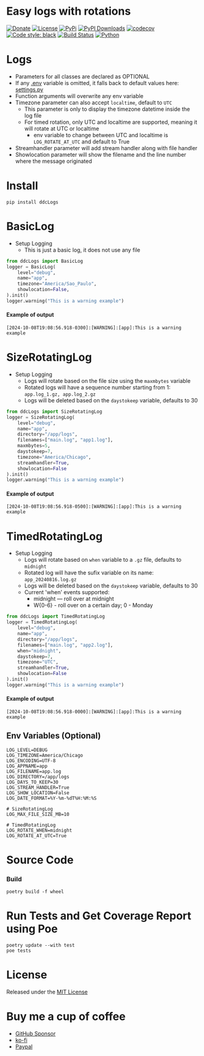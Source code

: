 # Easy logs with rotations

[![Donate](https://img.shields.io/badge/Donate-PayPal-brightgreen.svg?style=plastic)](https://www.paypal.com/ncp/payment/6G9Z78QHUD4RJ)
[![License](https://img.shields.io/pypi/l/ddclogs)](https://github.com/ddc/ddcLogs/blob/master/LICENSE)
[![PyPi](https://img.shields.io/pypi/v/ddcLogs.svg)](https://pypi.python.org/pypi/ddcLogs)
[![PyPI Downloads](https://static.pepy.tech/badge/ddcLogs)](https://pepy.tech/projects/ddclogs)
[![codecov](https://codecov.io/github/ddc/ddcLogs/graph/badge.svg?token=3MEPITZKYN)](https://codecov.io/github/ddc/ddcLogs)
[![Code style: black](https://img.shields.io/badge/code%20style-black-000000.svg)](https://github.com/psf/black)
[![Build Status](https://img.shields.io/endpoint.svg?url=https%3A//actions-badge.atrox.dev/ddc/ddcLogs/badge?ref=main&label=build&logo=none)](https://actions-badge.atrox.dev/ddc/ddcLogs/goto?ref=main)
[![Python](https://img.shields.io/pypi/pyversions/ddclogs.svg)](https://www.python.org)



# Logs
+ Parameters for all classes are declared as OPTIONAL 
+ If any [.env](./ddcLogs/.env.example) variable is omitted, it falls back to default values here: [settings.py](ddcLogs/settings.py)
+ Function arguments will overwrite any env variable
+ Timezone parameter can also accept `localtime`, default to `UTC`
  + This parameter is only to display the timezone datetime inside the log file
  + For timed rotation, only UTC and localtime are supported, meaning it will rotate at UTC or localtime
    + env variable to change between UTC and localtime is `LOG_ROTATE_AT_UTC` and default to True
+ Streamhandler parameter will add stream handler along with file handler
+ Showlocation parameter will show the filename and the line number where the message originated




# Install
```shell
pip install ddcLogs
```



# BasicLog
+ Setup Logging
     + This is just a basic log, it does not use any file
```python
from ddcLogs import BasicLog
logger = BasicLog(
    level="debug",
    name="app",
    timezone="America/Sao_Paulo",
    showlocation=False,
).init()
logger.warning("This is a warning example")
```
#### Example of output
`[2024-10-08T19:08:56.918-0300]:[WARNING]:[app]:This is a warning example`





# SizeRotatingLog
+ Setup Logging
    + Logs will rotate based on the file size using the `maxmbytes` variable
    + Rotated logs will have a sequence number starting from 1: `app.log_1.gz, app.log_2.gz`
    + Logs will be deleted based on the `daystokeep` variable, defaults to 30
```python
from ddcLogs import SizeRotatingLog
logger = SizeRotatingLog(
    level="debug",
    name="app",
    directory="/app/logs",
    filenames=["main.log", "app1.log"],
    maxmbytes=5,
    daystokeep=7,
    timezone="America/Chicago",
    streamhandler=True,
    showlocation=False
).init()
logger.warning("This is a warning example")
```
#### Example of output
`[2024-10-08T19:08:56.918-0500]:[WARNING]:[app]:This is a warning example`





# TimedRotatingLog
+ Setup Logging
    + Logs will rotate based on `when` variable to a `.gz` file, defaults to `midnight`
    + Rotated log will have the sufix variable on its name: `app_20240816.log.gz`
    + Logs will be deleted based on the `daystokeep` variable, defaults to 30
    + Current 'when' events supported:
        + midnight — roll over at midnight
        + W{0-6} - roll over on a certain day; 0 - Monday
```python
from ddcLogs import TimedRotatingLog
logger = TimedRotatingLog(
    level="debug",
    name="app",
    directory="/app/logs",
    filenames=["main.log", "app2.log"],
    when="midnight",
    daystokeep=7,
    timezone="UTC",
    streamhandler=True,
    showlocation=False
).init()
logger.warning("This is a warning example")
```
#### Example of output
`[2024-10-08T19:08:56.918-0000]:[WARNING]:[app]:This is a warning example`





## Env Variables (Optional)
```
LOG_LEVEL=DEBUG
LOG_TIMEZONE=America/Chicago
LOG_ENCODING=UTF-8
LOG_APPNAME=app
LOG_FILENAME=app.log
LOG_DIRECTORY=/app/logs
LOG_DAYS_TO_KEEP=30
LOG_STREAM_HANDLER=True
LOG_SHOW_LOCATION=False
LOG_DATE_FORMAT=%Y-%m-%dT%H:%M:%S

# SizeRotatingLog
LOG_MAX_FILE_SIZE_MB=10

# TimedRotatingLog
LOG_ROTATE_WHEN=midnight
LOG_ROTATE_AT_UTC=True
```




# Source Code
### Build
```shell
poetry build -f wheel
```



# Run Tests and Get Coverage Report using Poe
```shell
poetry update --with test
poe tests
```



# License
Released under the [MIT License](LICENSE)




# Buy me a cup of coffee
+ [GitHub Sponsor](https://github.com/sponsors/ddc)
+ [ko-fi](https://ko-fi.com/ddcsta)
+ [Paypal](https://www.paypal.com/ncp/payment/6G9Z78QHUD4RJ)
